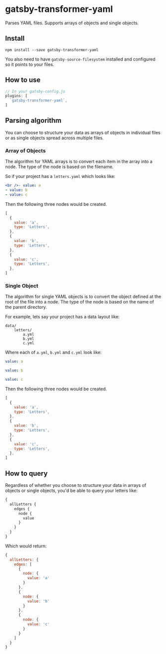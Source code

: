 # gatsby-transformer-yaml

Parses YAML files. Supports arrays of objects and single objects.

## Install

`npm install --save gatsby-transformer-yaml`

You also need to have `gatsby-source-filesystem` installed and configured so it points to your files.

## How to use

```javascript
// In your gatsby-config.js
plugins: [
  `gatsby-transformer-yaml`,
]
```

## Parsing algorithm

You can choose to structure your data as arrays of objects in individual files or as single objects spread across multiple files.

### Array of Objects

The algorithm for YAML arrays is to convert each item in the array into a node. The type of the node is based on the filename.

So if your project has a `letters.yaml` which looks like:

```yaml
<br />- value: a
- value: b
- value: c
```

Then the following three nodes would be created.

```javascript
[
  {
    value: 'a',
    type: 'Letters',
  },
  {
    value: 'b',
    type: 'Letters',
  },
  {
    value: 'c',
    type: 'Letters',
  },
]
```

### Single Object

The algorithm for single YAML objects is to convert the object defined at the root of the file into a node. The type of the node is based on the name of the parent directory.

For example, lets say your project has a data layout like:

    data/
        letters/
            a.yml
            b.yml
            c.yml
    

Where each of `a.yml`, `b.yml` and `c.yml` look like:

```yaml
value: a
```

```yaml
value: b
```

```yaml
value: c
```

Then the following three nodes would be created.

```javascript
[
  {
    value: 'a',
    type: 'Letters',
  },
  {
    value: 'b',
    type: 'Letters',
  },
  {
    value: 'c',
    type: 'Letters',
  },
]
```

## How to query

Regardless of whether you choose to structure your data in arrays of objects or single objects, you'd be able to query your letters like:

```graphql
{
  allLetters {
    edges {
      node {
        value
      }
    }
  }
}
```

Which would return:

```javascript
{
  allLetters: {
    edges: [
      {
        node: {
          value: 'a'
        }
      },
      {
        node: {
          value: 'b'
        }
      },
      {
        node: {
          value: 'c'
        }
      }
    ]
  }
}
```